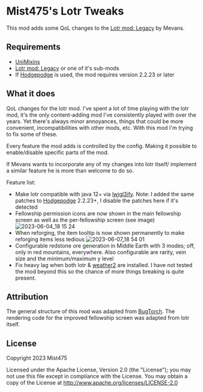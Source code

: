 # Mist475's Lotr Tweaks

This mod adds some QoL changes to the [Lotr mod: Legacy](https://www.curseforge.com/minecraft/mc-mods/the-lord-of-the-rings-mod-legacy) by Mevans.

## Requirements

- [UniMixins](https://github.com/LegacyModdingMC/UniMixins)
- [Lotr mod: Legacy](https://www.curseforge.com/minecraft/mc-mods/the-lord-of-the-rings-mod-legacy) or one of it's sub-mods
- If [Hodgepodge](https://modrinth.com/mod/hodgepodge) is used, the mod requires version 2.2.23 or later

## What it does

QoL changes for the lotr mod.
I've spent a lot of time playing with the lotr mod, it's the only content-adding mod I've consistently played with over the years.
Yet there's always minor annoyances, things that could be more convenient, incompatibilities with other mods, etc.
With this mod I'm trying to fix some of these.

Every feature the mod adds is controlled by the config. Making it possible to enable/disable specific parts of the mod.

If Mevans wants to incorporate any of my changes into lotr itself/ implement a similar feature he is more than welcome to do so.

Feature list:

- Make lotr compatible with java 12+ via [lwjgl3ify](https://github.com/GTNewHorizons/lwjgl3ify). Note: I added the same patches to [Hodgepodge](https://modrinth.com/mod/hodgepodge) 2.2.23+, I disable the patches here if it's detected
- Fellowship permission icons are now shown in the main fellowship screen as well as the per-fellowship screen (see image)
![2023-06-04_18 15 24](https://github.com/mist475/MistLotrTweaks/assets/70655895/819cb86e-5ff2-4fa0-895a-d598298b05a3)
- When reforging, the item tooltip is now shown permanently to make reforging items less tedious ![2023-06-07_18 54 01](https://github.com/mist475/MistLotrTweaks/assets/70655895/cd0edbb9-da0d-4102-9b6b-45aab64c53ef)
- Configurable redstone ore generation in Middle Earth with 3 modes; off, only in red mountains, everywhere. Also configurable are rarity, vein size and the minimum/maximum y level
- Fix heavy lag when both lotr & [weather2](https://legacy.curseforge.com/minecraft/mc-mods/weather-storms-tornadoes) are installed. I have not tested the mod beyond this so the chance of more things breaking is quite present.

## Attribution

The general structure of this mod was adapted from [BugTorch](https://github.com/jss2a98aj/BugTorch).
The rendering code for the improved fellowship screen was adapted from lotr itself.

## License
Copyright 2023 Mist475

Licensed under the Apache License, Version 2.0 (the "License");
you may not use this file except in compliance with the License.
You may obtain a copy of the License at
       http://www.apache.org/licenses/LICENSE-2.0

